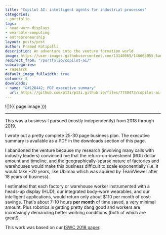 ```yaml
---
title: "Copilot AI: intelligent agents for industrial processes"
categories:
- portfolio
tags:
- head-worn-displays
- wearable-computing
- entrepreneurship
layout: posts/post
author: Pramod Kotipalli
description: An adventure into the venture formation world
image: https://user-images.githubusercontent.com/13140065/146668055-5ad9ab93-0334-440d-a1fe-c3c99a78ec8f.png
redirect_from: "/portfolio/copilot-ai/"
subcategories:
- research
default_image_fullwidth: true
columns: 3
downloads:
- name: "&#128442; PDF executive summary"
  url: https://github.com/p13i/p13i.github.io/files/7740473/copilot-ai-executive-summary.pdf
---
```


![]({{ page.image }})

---

This was a business I pursued (mostly independently) from 2018 through 2019.

I wrote out a pretty complete 25-30 page business plan. The executive summary
is available as a PDF in the downloads section of this page.

I abandoned the venture because my research (involving many calls with 
industry leaders) convinced me that the return-on-investment (ROI) dollar 
amount and timeline, and the geographically-sparse nature of factories and 
warehouses would make this business difficult to scale exponentially 
(i.e. it would take ~20 years, like Ubimax which was aquired by TeamViewer 
after 18 years of business). 

I estimated that each factory or warehouse worker instrumented with a 
heads-up display (HUD), our integrated body-worn wearables, and our intelligent 
applications, would return only about $110 per month of cost-savings. 
That's about 7-10 hours **per month** of time saved, a very minimal amount. 
Plus robotics is getting pretty dang good and workers are increasingly 
demanding better working conditions (both of which are great!).

This work was based on our [ISWC 2018 paper](/portfolio/rf-pick).
